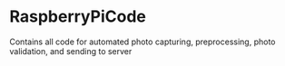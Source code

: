 # RaspberryPiCode
Contains all code for automated photo capturing, preprocessing, photo validation, and sending to server
